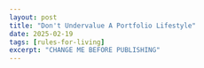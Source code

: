 ```yaml
---
layout: post
title: "Don't Undervalue A Portfolio Lifestyle"
date: 2025-02-19
tags: [rules-for-living]
excerpt: "CHANGE ME BEFORE PUBLISHING"
---
```

